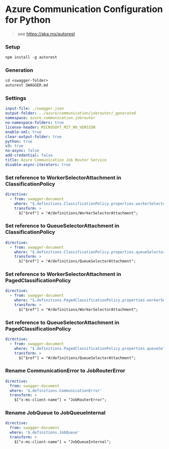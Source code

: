 # Azure Communication Configuration for Python

> see https://aka.ms/autorest

### Setup
```ps
npm install -g autorest
```

### Generation
```ps
cd <swagger-folder>
autorest SWAGGER.md
```

### Settings
``` yaml
input-file: ./swagger.json
output-folder: ../azure/communication/jobrouter/_generated
namespace: azure.communication.jobrouter
no-namespace-folders: true
license-header: MICROSOFT_MIT_NO_VERSION
enable-xml: true
clear-output-folder: true
python: true
v3: true
no-async: false
add-credential: false
title: Azure Communication Job Router Service
disable-async-iterators: true
```

### Set reference to WorkerSelectorAttachment in ClassificationPolicy
```yaml
directive:
  - from: swagger-document
    where: "$.definitions.ClassificationPolicy.properties.workerSelectors.items"
    transform: >
      $["$ref"] = "#/definitions/WorkerSelectorAttachment";
```

### Set reference to QueueSelectorAttachment in ClassificationPolicy
```yaml
directive:
  - from: swagger-document
    where: "$.definitions.ClassificationPolicy.properties.queueSelectors.items"
    transform: >
      $["$ref"] = "#/definitions/QueueSelectorAttachment";
```

### Set reference to WorkerSelectorAttachment in PagedClassificationPolicy
```yaml
directive:
  - from: swagger-document
    where: "$.definitions.PagedClassificationPolicy.properties.workerSelectors.items"
    transform: >
      $["$ref"] = "#/definitions/WorkerSelectorAttachment";
```

### Set reference to QueueSelectorAttachment in PagedClassificationPolicy
```yaml
directive:
  - from: swagger-document
    where: "$.definitions.PagedClassificationPolicy.properties.queueSelectors.items"
    transform: >
      $["$ref"] = "#/definitions/QueueSelectorAttachment";
```



### Rename CommunicationError to JobRouterError
```yaml
directive:
  from: swagger-document
  where: '$.definitions.CommunicationError'
  transform: >
    $["x-ms-client-name"] = "JobRouterError";
```

### Rename JobQueue to JobQueueInternal
```yaml
directive:
  from: swagger-document
  where: '$.definitions.JobQueue'
  transform: >
    $["x-ms-client-name"] = "JobQueueInternal";
```